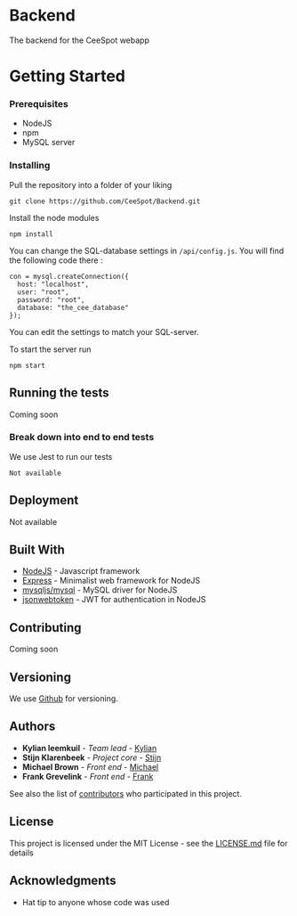 # Backend
The backend for the CeeSpot webapp

# Getting Started

### Prerequisites

- NodeJS
- npm
- MySQL server

### Installing

Pull the repository into a folder of your liking
```
git clone https://github.com/CeeSpot/Backend.git
```

Install the node modules
```
npm install
```

You can change the SQL-database settings in `/api/config.js`. You will find the following code there :
```
con = mysql.createConnection({
  host: "localhost",
  user: "root",
  password: "root",
  database: "the_cee_database"
});
```
You can edit the settings to match your SQL-server.

To start the server run
```
npm start
```

## Running the tests

Coming soon

### Break down into end to end tests

We use Jest to run our tests

```
Not available
```

## Deployment

Not available

## Built With

* [NodeJS](https://nodejs.org/) - Javascript framework
* [Express](https://expressjs.com/) - Minimalist web framework for NodeJS
* [mysqljs/mysql](https://github.com/mysqljs/mysql) - MySQL driver for NodeJS
* [jsonwebtoken](https://www.npmjs.com/package/jsonwebtoken) - JWT for authentication in NodeJS

## Contributing

Coming soon

## Versioning

We use [Github](http://github.com/) for versioning.

## Authors

* **Kylian leemkuil** - *Team lead* - [Kylian](https://github.com/kylianleemkuil)
* **Stijn Klarenbeek** - *Project core* - [Stijn](https://github.com/Waro1234)
* **Michael Brown** - *Front end* - [Michael](https://github.com/michaelbrownie)
* **Frank Grevelink** - *Front end* - [Frank](https://github.com/fgrevelink)

See also the list of [contributors](https://github.com/orgs/CeeSpot/people) who participated in this project.

## License

This project is licensed under the MIT License - see the [LICENSE.md](https://github.com/CeeSpot/Backend/blob/master/LICENSE) file for details

## Acknowledgments

* Hat tip to anyone whose code was used
